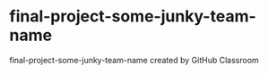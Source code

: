 # final-project-some-junky-team-name
final-project-some-junky-team-name created by GitHub Classroom
